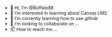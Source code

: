 - 👋 Hi, I’m @Buffalo88
- 👀 I’m interested in learning about Canvas LMS
- 🌱 I’m currently learning how to use github
- 💞️ I’m looking to collaborate on ...
- 📫 How to reach me ...

<!---
Buffalo88/Buffalo88 is a ✨ special ✨ repository because its `README.md` (this file) appears on your GitHub profile.
You can click the Preview link to take a look at your changes.
--->
